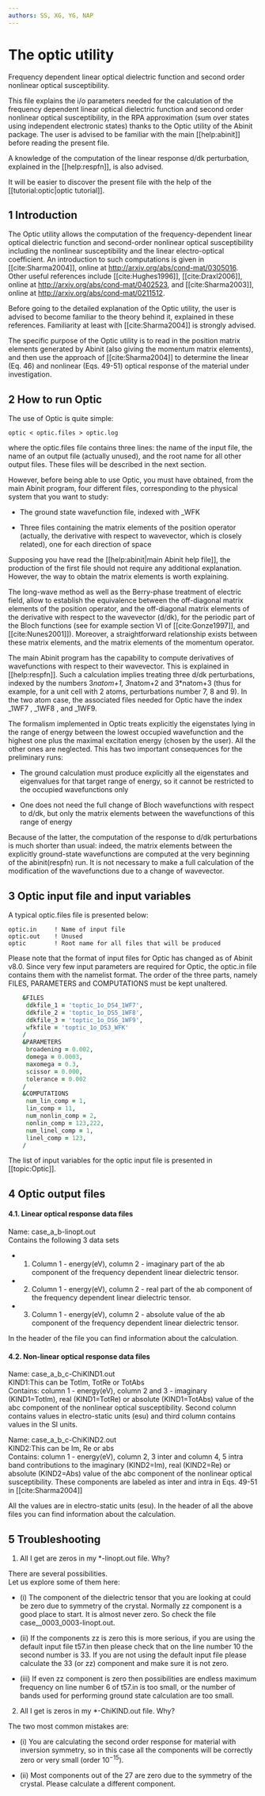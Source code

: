 ```yaml
---
authors: SS, XG, YG, NAP
---
```


# The optic utility  

Frequency dependent linear optical dielectric function and second order nonlinear optical susceptibility.  

This file explains the i/o parameters needed for the calculation of the
frequency dependent linear optical dielectric function and second order
nonlinear optical susceptibility, in the RPA approximation (sum over states
using independent electronic states) thanks to the Optic utility of the Abinit package.
The user is advised to be familiar with the main [[help:abinit]] before reading the present file.

A knowledge of the computation of the linear response d/dk perturbation,
explained in the [[help:respfn]], is also advised.

It will be easier to discover the present file with the help of the [[tutorial:optic|optic tutorial]].  

## 1 Introduction
  
The Optic utility allows the computation of the frequency-dependent linear optical dielectric
function and second-order nonlinear optical susceptibility including the nonlinear susceptibility and 
the linear electro-optical coefficient. An introduction to such computations is given in [[cite:Sharma2004]],
online at <http://arxiv.org/abs/cond-mat/0305016>.
Other useful references include [[cite:Hughes1996]],
[[cite:Draxl2006]], online at <http://arxiv.org/abs/cond-mat/0402523>,
and [[cite:Sharma2003]], online at <http://arxiv.org/abs/cond-mat/0211512>.

Before going to the detailed explanation of the Optic utility, the user is
advised to become familiar to the theory behind it, explained in these
references. Familiarity at least with [[cite:Sharma2004]] is strongly advised.

The specific purpose of the Optic utility is to read in the position matrix
elements generated by Abinit (also giving the momentum matrix elements), and
then use the approach of [[cite:Sharma2004]] to determine the
linear (Eq. 46) and nonlinear (Eqs. 49-51) optical response of the material under investigation.

## 2 How to run Optic
  
The use of Optic is quite simple:
    
    optic < optic.files > optic.log
    
where the optic.files file contains three lines: the name of the input
file, the name of an output file (actually unused), and the root name for all
other output files. These files will be described in the next section.

However, before being able to use Optic, you must have obtained, from the main
Abinit program, four different files, corresponding to the physical system that you want to study:

  * The ground state wavefunction file, indexed with _WFK 

  * Three files containing the matrix elements of the position operator 
    (actually, the derivative with respect to wavevector, which is closely related),
    one for each direction of space

Supposing you have read the [[help:abinit|main Abinit help file]], the
production of the first file should not require any additional explanation.
However, the way to obtain the matrix elements is worth explaining.  

The long-wave method as well as the Berry-phase treatment of electric field,
allow to establish the equivalence between the off-diagonal matrix elements of
the position operator, and the off-diagonal matrix elements of the derivative
with respect to the wavevector (d/dk), for the periodic part of the Bloch
functions (see for example section VI of [[cite:Gonze1997]], and [[cite:Nunes2001]]).
Moreover, a straightforward relationship exists between these matrix
elements, and the matrix elements of the momentum operator.

The main Abinit program has the capability to compute derivatives of
wavefunctions with respect to their wavevector. This is explained in [[help:respfn]]. 
Such a calculation implies treating three d/dk perturbations, indexed by the numbers 3*natom+1, 3*natom+2 and
3*natom+3 (thus for example, for a unit cell with 2 atoms, perturbations number 7, 8
and 9). In the two atom case, the associated files needed for Optic have the index _1WF7 , _1WF8 , and _1WF9.

The formalism implemented in Optic treats explicitly the eigenstates lying in
the range of energy between the lowest occupied wavefunction and the highest
one plus the maximal excitation energy (chosen by the user). 
All the other ones are neglected. This has two important consequences for the preliminary runs:

  * The ground calculation must produce explicitly all the eigenstates and eigenvalues 
    for that target range of energy, so it cannot be restricted to the occupied wavefunctions only

  * One does not need the full change of Bloch wavefunctions with respect to d/dk, but 
    only the matrix elements between the wavefunctions of this range of energy

Because of the latter, the computation of the response to d/dk perturbations
is much shorter than usual: indeed, the matrix elements between the
explicitly ground-state wavefunctions are computed at the very beginning of
the abinit(respfn) run. It is not necessary to make a full calculation of the
modification of the wavefunctions due to a change of wavevector.

<a id="input"></a>
## 3 Optic input file and input variables
  
A typical optic.files file is presented below:
    
    optic.in     ! Name of input file
    optic.out    ! Unused
    optic        ! Root name for all files that will be produced

Please note that the format of input files for Optic has changed as of Abinit
v8.0. Since very few input parameters are required for Optic, the optic.in file
contains them with the namelist format. The order of the three parts, namely
FILES, PARAMETERS and COMPUTATIONS must be kept unaltered.
    
```fortran
    &FILES
     ddkfile_1 = 'toptic_1o_DS4_1WF7',
     ddkfile_2 = 'toptic_1o_DS5_1WF8',
     ddkfile_3 = 'toptic_1o_DS6_1WF9',
     wfkfile = 'toptic_1o_DS3_WFK'
    /
    &PARAMETERS
     broadening = 0.002,
     domega = 0.0003,
     maxomega = 0.3,
     scissor = 0.000,
     tolerance = 0.002
    /
    &COMPUTATIONS
     num_lin_comp = 1,
     lin_comp = 11,
     num_nonlin_comp = 2,
     nonlin_comp = 123,222,
     num_linel_comp = 1,
     linel_comp = 123,
    /
```

The list of input variables for the optic input file is presented in [[topic:Optic]].

<a id="output"></a>
## 4 Optic output files
  
#### **4.1. Linear optical response data files**

Name: case_a_b-linopt.out  
Contains the following 3 data sets

  * 1) Column 1 - energy(eV), column 2 - imaginary part of the ab component of the frequency dependent linear dielectric tensor.
  * 2) Column 1 - energy(eV), column 2 - real part of the ab component of the frequency dependent linear dielectric tensor.
  * 3) Column 1 - energy(eV), column 2 - absolute value of the ab component of the frequency dependent linear dielectric tensor.

In the header of the file you can find information about the calculation. 

#### **4.2. Non-linear optical response data files**

Name: case_a_b_c-ChiKIND1.out  
KIND1:This can be TotIm, TotRe or TotAbs  
Contains: column 1 - energy(eV), column 2 and 3 - imaginary (KIND1=TotIm),
real (KIND1=TotRe) or absolute (KIND1=TotAbs) value of the abc component of
the nonlinear optical susceptibility. Second column contains values in
electro-static units (esu) and third column contains values in the SI units.  

Name: case_a_b_c-ChiKIND2.out  
KIND2:This can be Im, Re or abs  
Contains: column 1 - energy(eV), column 2, 3 inter and column 4, 5 intra band
contributions to the imaginary (KIND2=Im), real (KIND2=Re) or absolute
(KIND2=Abs) value of the abc component of the nonlinear optical
susceptibility. These components are labeled as inter and intra in Eqs. 49-51 in [[cite:Sharma2004]]

All the values are in electro-static units (esu). In the header of all the
above files you can find information about the calculation. 

<a id="troubleshooting"></a>
## 5 Troubleshooting
  
1) All I get are zeros in my *-linopt.out file. Why?

There are several possibilities.  
Let us explore some of them here:

  * (i) The component of the dielectric tensor that you are looking at could be zero due to symmetry of the crystal. 
    Normally zz component is a good place to start. It is almost never zero. So check the file case__0003_0003-linopt.out.

  * (ii) If the components zz is zero this is more serious, if you are using the default input file t57.in 
    then please check that on the line number 10 the second number is 33. 
    If you are not using the default input file please calculate the 33 (or zz) component and make sure it is not zero.

  * (iii) If even zz component is zero then possibilities are endless maximum frequency on 
    line number 6 of t57.in is too small, or the number of bands used for performing ground state calculation are too small.

2) All I get is zeros in my *-ChiKIND.out file. Why?

The two most common mistakes are:

  * (i) You are calculating the second order response for material with inversion symmetry, so 
    in this case all the components will be correctly zero or very small (order $10^{-15}$).

  * (ii) Most components out of the 27 are zero due to the symmetry of the crystal. Please calculate a different component.
